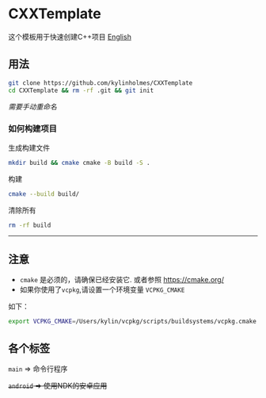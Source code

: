 # CXXTemplate
这个模板用于快速创建C++项目
[English](https://github.com/kylinholmes/CXXTemplate#readme)
## 用法

```bash
git clone https://github.com/kylinholmes/CXXTemplate
cd CXXTemplate && rm -rf .git && git init
```
*需要手动重命名*
### 如何构建项目 
生成构建文件
```bash
mkdir build && cmake cmake -B build -S .
```
构建
```bash
cmake --build build/    
```
清除所有
```bash
rm -rf build
```

----
## 注意
- `cmake` 是必须的，请确保已经安装它. 或者参照 https://cmake.org/
- 如果你使用了`vcpkg`,请设置一个环境变量 `VCPKG_CMAKE`

如下：
```bash
export VCPKG_CMAKE=/Users/kylin/vcpkg/scripts/buildsystems/vcpkg.cmake
```


## 各个标签
`main` => 命令行程序

~~`android` => 使用NDK的安卓应用~~